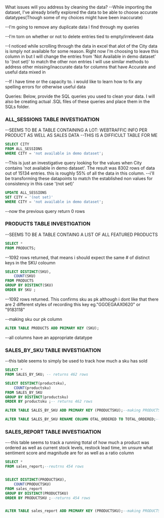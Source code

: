 What issues will you address by cleaning the data?
--While importing the dataset, I've already briefly explored the data to be able to choose accurate datatypes(Though some of my choices might have been inaccurate)

--I'm going to remove any duplicate data I find through my queries

--I'm torn on whether or not to delete entries tied to empty/irrelevent data
    
--I noticed while scrolling through the data in excel that alot of the City data is ismply not available for some reason.
Right now I'm choosing to leave this column in but I will change the entries from 'Not Available in demo dataset' to '(not set)' to match the other non entries
I will use similar methods to address other missing/inaccurate data for columns that have Accurate and useful data mixed in

--If i have time or the capacity to. i would like to learn how to fix any spelling errors for otherwise useful data




Queries:
Below, provide the SQL queries you used to clean your data.
I will also be creating actual .SQL files of these queries and place them in the SQLs folder.

### **ALL_SESSIONS TABLE INVESTIGATION**
--SEEMS TO BE A TABLE CONTAINING A LOT: WEBTRAFFIC INFO PER PRODUCT AS WELL AS SALES DATA
--THIS IS A DIFFICULT TABLE FOR ME 
```SQL
SELECT CITY
FROM ALL_SESSIONS
WHERE CITY = 'not available in demo dataset';
```
--This is just an investigative query looking for the values when City contains 'not available in demo dataset'. The result was 8302 rows of data out of 15134 entries. this is roughly 55% of all the data in this column.
--i'll be transforming these datapoints to match the established non values for consistency in this case '(not set)'

```SQL
UPDATE ALL_SESSIONS
SET CITY = '(not set)'
WHERE CITY = 'not available in demo dataset';
```
--now the previous query return 0 rows



### **PRODUCTS TABLE INVESTIGATION**
--SEEMS TO BE A TABLE CONTAING A LIST OF ALL FEATURED PRODUCTS
```SQL
SELECT *
FROM PRODUCTS;
```
--1092 rows returned, that means i should expect the same # of distinct keys in the SKU coloumn

```SQL
SELECT DISTINCT(SKU),
	COUNT(SKU)
FROM PRODUCTS
GROUP BY DISTINCT(SKU)
ORDER BY SKU ;
```
--1092 rows returned. This confirms sku as pk although i dont like that there are 2 different styles of recording this key eg."GGOEGAAX0620" or "9183118"

--making sku our pk column
```SQL
ALTER TABLE PRODUCTS ADD PRIMARY KEY (SKU);
```

--all columns have an appropriate datatype


### **SALES_BY_SKU TABLE INVESTIGATION**

--this table seems to simply be used to track how much a sku has sold

```SQL
SELECT *
FROM SALES_BY_SKU; -- returns 462 rows

SELECT DISTINCT(productsku),
	COUNT(productsku)
FROM SALES_BY_SKU
GROUP BY DISTINCT(productsku)
ORDER BY productsku ;-- returns 462 rows

ALTER TABLE SALES_BY_SKU ADD PRIMARY KEY (PRODUCTSKU);--making PRODUCTSKU pk

ALTER TABLE SALES_BY_SKU RENAME COLUMN OTAL_ORDERED TO TOTAL_ORDERED;--fixing a typo
```


### **SALES_REPORT TABLE INVESTIGATION**
---this table seems to track a running ttotal of how much a product was ordered as well as current stock levels, restock lead time, im unsure what sentiment score and magnitude are for as well as a ratio column

```SQL
SELECT *
FROM sales_report;--reutrns 454 rows


SELECT DISTINCT(PRODUCTSKU),
	COUNT(PRODUCTSKU)
FROM sales_report
GROUP BY DISTINCT(PRODUCTSKU)
ORDER BY PRODUCTSKU ;--returns 454 rows


ALTER TABLE sales_report ADD PRIMARY KEY (PRODUCTSKU);--making PRODUCTSKU pk
```

